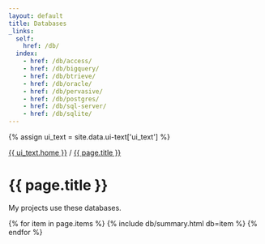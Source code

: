 ```yaml
---
layout: default
title: Databases
_links:
  self:
    href: /db/
  index:
    - href: /db/access/
    - href: /db/bigquery/
    - href: /db/btrieve/
    - href: /db/oracle/
    - href: /db/pervasive/
    - href: /db/postgres/
    - href: /db/sql-server/
    - href: /db/sqlite/
---
```


{% assign ui_text = site.data.ui-text['ui_text'] %}

<div class="section spacer"></div>

<div class="section bread">
	<div class="content">
		<div class="h-subtitle">
			<p><a href="{{ site.url }}">{{ ui_text.home }}</a> / <a href="{{ page.url }}">{{ page.title }}</a></p>
		</div>
	</div>
</div>

<div class="section title">
	<div class="content">
		<h1>{{ page.title }}</h1>
    <p>
My projects use these databases.
    </p>
	</div>
</div>

<div class="section">
	<div class="content">
{% for item in page.items %}
  {% include db/summary.html db=item %}
{% endfor %}
	</div>
</div>
